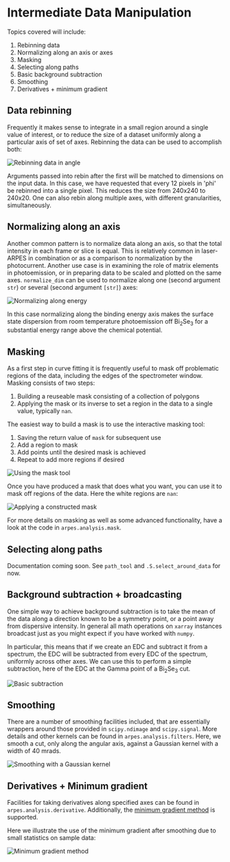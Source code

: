 # Intermediate Data Manipulation

Topics covered will include:

1. Rebinning data
2. Normalizing along an axis or axes
3. Masking
4. Selecting along paths
5. Basic background subtraction
6. Smoothing
7. Derivatives + minimum gradient

## Data rebinning

Frequently it makes sense to integrate in a small region around a single value of 
interest, or to reduce the size of a dataset uniformly along a particular axis of set
of axes. Rebinning the data can be used to accomplish both:

![Rebinning data in angle](static/rebin.png)

Arguments passed into rebin after the first will be matched to dimensions on the input data.
In this case, we have requested that every 12 pixels in 'phi' be rebinned into a single pixel.
This reduces the size from 240x240 to 240x20. One can also rebin along multiple axes, with 
different granularities, simultaneously. 

## Normalizing along an axis

Another common pattern is to normalize data along an axis, so that the total intensity
in each frame or slice is equal. This is relatively common in laser-ARPES in combination 
or as a comparison to normalization by the photocurrent. Another use case is in examining the
role of matrix elements in photoemission, or in preparing data to be scaled and plotted on 
the same axes. `normalize_dim` can be used to normalize along one (second argument `str`) or 
several (second argument `[str]`) axes:

![Normalizing along energy](static/normalize.png)

In this case normalizing along the binding energy axis makes the surface state dispersion from
room temperature photoemission off Bi<sub>2</sub>Se<sub>3</sub> for a substantial energy range
above the chemical potential.  

## Masking

As a first step in curve fitting it is frequently useful to mask off problematic regions 
of the data, including the edges of the spectrometer window. Masking consists of two steps:

1. Building a reuseable mask consisting of a collection of polygons
2. Applying the mask or its inverse to set a region in the data to a single value, typically `nan`.

The easiest way to build a mask is to use the interactive masking tool:

1. Saving the return value of `mask` for subsequent use
2. Add a region to mask
3. Add points until the desired mask is achieved
4. Repeat to add more regions if desired

![Using the mask tool](static/mask-tool.png)

Once you have produced a mask that does what you want, you can use it 
to mask off regions of the data. Here the white regions are `nan`:

![Applying a constructed mask](static/mask-result.png)

For more details on masking as well as some advanced functionality, have a look at the code in
`arpes.analysis.mask`. 

## Selecting along paths

Documentation coming soon. See `path_tool` and `.S.select_around_data` for now.

## Background subtraction + broadcasting

One simple way to achieve background subtraction is to take the mean of the data along 
a direction known to be a symmetry point, or a point away from dispersive intensity. In general all
math operations on `xarray` instances broadcast just as you might expect if you have worked with `numpy`.

In particular, this means that if we create an EDC and subtract it from a spectrum, the EDC will be 
subtracted from every EDC of the spectrum, uniformly across other axes. We can use this to perform a simple
subtraction, here of the EDC at the Gamma point of a Bi<sub>2</sub>Se<sub>3</sub> cut. 

![Basic subtraction](static/subtraction.png)

## Smoothing

There are a number of smoothing facilities included, that are essentially wrappers
around those provided in `scipy.ndimage` and `scipy.signal`. 
More details and other kernels can be found in `arpes.analysis.filters`. Here,
we smooth a cut, only along the angular axis, against a Gaussian kernel with a width of 
40 mrads.

![Smoothing with a Gaussian kernel](static/gaussian-filter.png)

## Derivatives + Minimum gradient

Facilities for taking derivatives along specified axes can be found in 
`arpes.analysis.derivative`. Additionally, the 
[minimum gradient method](https://arxiv.org/abs/1612.07880) is supported.

Here we illustrate the use of the minimum gradient after smoothing due 
to small statistics on sample data: 
 
![Minimum gradient method](static/minimum-gradient.png)
